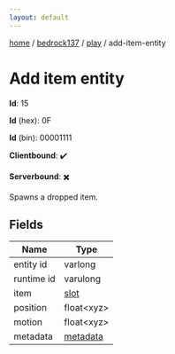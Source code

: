 ```yaml
---
layout: default
---
```


[home](/)  /  [bedrock137](/protocol/bedrock137)  /  [play](/protocol/bedrock137/play)  /  add-item-entity

# Add item entity

**Id**: 15

**Id** (hex): 0F

**Id** (bin): 00001111

**Clientbound**: ✔️

**Serverbound**: ✖️

Spawns a dropped item.

## Fields

Name | Type
---|---
entity id | varlong
runtime id | varulong
item | [slot](/protocol/bedrock137/types/slot)
position | float&lt;xyz&gt;
motion | float&lt;xyz&gt;
metadata | [metadata](/protocol/bedrock137/metadata)
